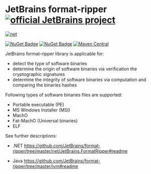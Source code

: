 # JetBrains format-ripper [![official JetBrains project](https://jb.gg/badges/official.svg)](https://confluence.jetbrains.com/display/ALL/JetBrains+on+GitHub)

[![net](https://github.com/JetBrains/format-ripper/actions/workflows/build-net.yml/badge.svg)](https://github.com/JetBrains/format-ripper/actions/workflows/build-net.yml)

[![NuGet Badge](https://buildstats.info/nuget/JetBrains.FormatRipper)](https://www.nuget.org/packages/JetBrains.FormatRipper)
[![NuGet Badge](https://buildstats.info/nuget/JetBrains.SignatureVerifier)](https://www.nuget.org/packages/JetBrains.SignatureVerifier)
[![Maven Central](https://img.shields.io/maven-central/v/com.jetbrains.format-ripper/format-ripper)](https://mvnrepository.com/artifact/com.jetbrains.format-ripper)

JetBrains format-ripper library is applicable for:

- detect the type of software binaries
- determine the origin of software binaries via verification the cryptographic signatures
- determine the integrity of software binaries via computation and comparing the binaries hashes

Following types of software binaries files are supported:

- Portable executable (PE)
- MS Windows Installer (MSI)
- MachO
- Fat-MachO (Universal binaries)
- ELF

See further descriptions:

- .NET
https://github.com/JetBrains/format-ripper/tree/master/net/JetBrains.FormatRipper#readme

- Java
https://github.com/JetBrains/format-ripper/tree/master/jvm#readme

